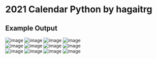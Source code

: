 # 2021 Calendar Python by hagaitrg
## Example Output

![image](https://user-images.githubusercontent.com/58028975/137586345-6bdc78dd-f43f-480f-8c9a-9b6300f284a5.png)
![image](https://user-images.githubusercontent.com/58028975/137586353-70f990a9-e1e9-4d6a-8ef8-8e7efbd2faed.png)
![image](https://user-images.githubusercontent.com/58028975/137586373-366cbcce-a48d-4eef-982c-335dc00d1337.png)
![image](https://user-images.githubusercontent.com/58028975/137586376-bf2d4bea-f929-4e6d-b894-d85c833eb0b0.png)
<br>
![image](https://user-images.githubusercontent.com/58028975/137586382-6e3fa80d-0864-41a6-b328-cad8df4abde7.png)
![image](https://user-images.githubusercontent.com/58028975/137586397-8f45dcd4-56e1-407f-bdd6-44dcff874448.png)
![image](https://user-images.githubusercontent.com/58028975/137586405-4695dc11-86ff-41b7-9aa5-c5e3ab75bc3b.png)
![image](https://user-images.githubusercontent.com/58028975/137586414-7b192b85-7094-4ba9-8a80-a0b1e8ec069d.png)
<br>
![image](https://user-images.githubusercontent.com/58028975/137586421-67fa6e18-a0eb-454a-bbd0-a8d3bcab9285.png)
![image](https://user-images.githubusercontent.com/58028975/137586428-0f2037c3-8b72-4218-bd52-53483ed85069.png)
![image](https://user-images.githubusercontent.com/58028975/137586432-89d0d9dd-cd61-4143-90c2-fc1e3d77241c.png)
![image](https://user-images.githubusercontent.com/58028975/137586436-c8318980-ecee-4ee2-b105-e67a660b540f.png)


